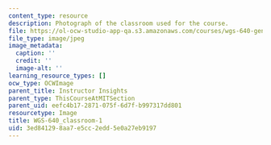 ```yaml
---
content_type: resource
description: Photograph of the classroom used for the course.
file: https://ol-ocw-studio-app-qa.s3.amazonaws.com/courses/wgs-640-gender-race-and-the-construction-of-the-american-west-fall-2014/3ed841298aa7e5cc2edd5e0a27eb9197_WGS-640_classroom-1.jpg
file_type: image/jpeg
image_metadata:
  caption: ''
  credit: ''
  image-alt: ''
learning_resource_types: []
ocw_type: OCWImage
parent_title: Instructor Insights
parent_type: ThisCourseAtMITSection
parent_uid: eefc4b17-2871-075f-6d7f-b997317dd801
resourcetype: Image
title: WGS-640_classroom-1
uid: 3ed84129-8aa7-e5cc-2edd-5e0a27eb9197
---
```

